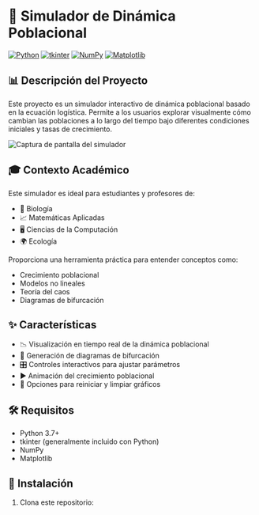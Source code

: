 # 🔬 Simulador de Dinámica Poblacional

[![Python](https://img.shields.io/badge/Python-3.7+-blue.svg)](https://www.python.org/downloads/)
[![tkinter](https://img.shields.io/badge/tkinter-included-green.svg)](https://docs.python.org/3/library/tkinter.html)
[![NumPy](https://img.shields.io/badge/NumPy-1.19+-yellow.svg)](https://numpy.org/)
[![Matplotlib](https://img.shields.io/badge/Matplotlib-3.3+-orange.svg)](https://matplotlib.org/)

## 📊 Descripción del Proyecto

Este proyecto es un simulador interactivo de dinámica poblacional basado en la ecuación logística. Permite a los usuarios explorar visualmente cómo cambian las poblaciones a lo largo del tiempo bajo diferentes condiciones iniciales y tasas de crecimiento.

![Captura de pantalla del simulador](url_de_la_imagen.png)

## 🎓 Contexto Académico

Este simulador es ideal para estudiantes y profesores de:

- 🧬 Biología
- 📈 Matemáticas Aplicadas
- 🖥️ Ciencias de la Computación
- 🌍 Ecología

Proporciona una herramienta práctica para entender conceptos como:

- Crecimiento poblacional
- Modelos no lineales
- Teoría del caos
- Diagramas de bifurcación

## ✨ Características

- 📉 Visualización en tiempo real de la dinámica poblacional
- 🔀 Generación de diagramas de bifurcación
- 🎛️ Controles interactivos para ajustar parámetros
- ▶️ Animación del crecimiento poblacional
- 🔄 Opciones para reiniciar y limpiar gráficos

## 🛠️ Requisitos

- Python 3.7+
- tkinter (generalmente incluido con Python)
- NumPy
- Matplotlib

## 🚀 Instalación

1. Clona este repositorio:
